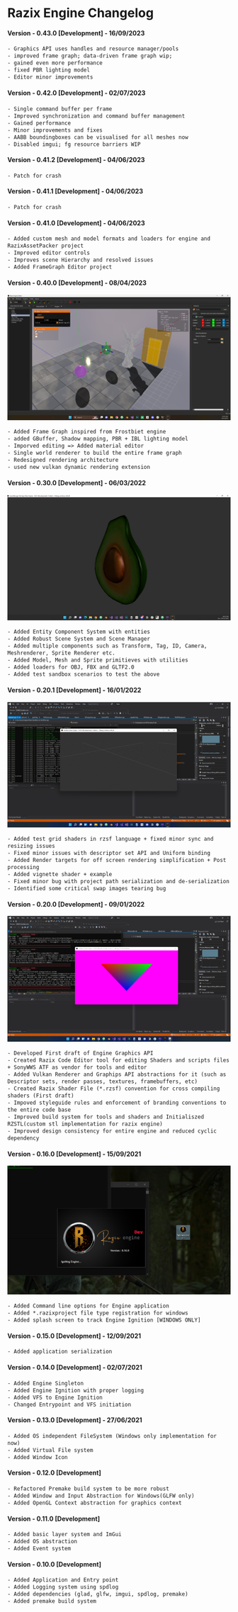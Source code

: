 # Razix Engine Changelog

#### Version - 0.43.0 [Development] - 16/09/2023
    - Graphics API uses handles and resource manager/pools
    - improved frame graph; data-driven frame graph wip;
    - gained even more performance
    - fixed PBR lighting model
    - Editor minor improvements

#### Version - 0.42.0 [Development] - 02/07/2023
    - Single command buffer per frame
    - Improved synchronization and command buffer management 
    - Gained performance
    - Minor improvements and fixes
    - AABB boundingboxes can be visualised for all meshes now
    - Disabled imgui; fg resource barriers WIP

#### Version - 0.41.2 [Development] - 04/06/2023    
    - Patch for crash
#### Version - 0.41.1 [Development] - 04/06/2023
    - Patch for crash

#### Version - 0.41.0 [Development] - 04/06/2023
    
    - Added custom mesh and model formats and loaders for engine and RazixAssetPacker project
    - Improved editor controls
    - Improves scene Hierarchy and resolved issues
    - Added FrameGraph Editor project

#### Version - 0.40.0 [Development] - 08/04/2023
![](./Branding/DemoImages/ReleaseNotes/Razix_Engine_PBR_Lighting_Demo_3.png)
    
    - Added Frame Graph inspired from Frostbiet engine
    - added GBuffer, Shadow mapping, PBR + IBL lighting model
    - Imporved editing => Added material editor
    - Single world renderer to build the entire frame graph
    - Redesigned rendering architecture
    - used new vulkan dynamic rendering extension

#### Version - 0.30.0 [Development] - 06/03/2022
![](../Branding/DemoImages/ReleaseNotes/RazixV0.3.0.Dev.SceneTest.png)

    - Added Entity Component System with entities
    - Added Robust Scene System and Scene Manager
    - Added multiple components such as Transform, Tag, ID, Camera, Meshrenderer, Sprite Renderer etc.
    - Added Model, Mesh and Sprite primitieves with utilities
    - Added loaders for OBJ, FBX and GLTF2.0
    - Added test sandbox scenarios to test the above


#### Version - 0.20.1 [Development] - 16/01/2022
![](../Branding/DemoImages/ReleaseNotes/RazixV0.2.0.Dev.GridTest.png)

    - Added test grid shaders in rzsf language + fixed minor sync and resizing issues
    - Fixed minor issues with descriptor set API and Uniform binding
    - Added Render targets for off screen rendering simplification + Post processing
    - Added vignette shader + example
    - Fixed minor bug with project path serialization and de-serialization
    - Identified some critical swap images tearing bug

#### Version - 0.20.0 [Development] - 09/01/2022
![](../Branding/DemoImages/ReleaseNotes/HelloTriangle.png)

    - Developed First draft of Engine Graphics API
    - Created Razix Code Editor tool for editing Shaders and scripts files + SonyWWS ATF as vendor for tools and editor
    - Added Vulkan Renderer and Graphips API abstractions for it (such as Descriptor sets, render passes, textures, framebuffers, etc)
    - Created Razix Shader File (*.rzsf) convention for cross compiling shaders (First draft)
    - Impoved styleguide rules and enforcement of branding conventions to the entire code base
    - Improved build system for tools and shaders and Initialiszed RZSTL(custom stl implementation for razix engine)
    - Improved design consistency for entire engine and reduced cyclic dependency

#### Version - 0.16.0 [Development] - 15/09/2021
![](../Branding/DemoImages/ReleaseNotes/splashdemo.png)

    - Added Command line options for Engine application
    - Added *.razixproject file type registration for windows
    - Added splash screen to track Engine Ignition [WINDOWS ONLY]

#### Version - 0.15.0 [Development] - 12/09/2021
    - Added application serialization

#### Version - 0.14.0 [Development] - 02/07/2021
    - Added Engine Singleton
    - Added Engine Ignition with proper logging
    - Added VFS to Engine Ignition
    - Changed Entrypoint and VFS initiation

#### Version - 0.13.0 [Development] - 27/06/2021
    - Added OS independent FileSystem (Windows only implementation for now)
    - Added Virtual File system
    - Added Window Icon

#### Version - 0.12.0 [Development]
    - Refactored Premake build system to be more robust
    - Added Window and Input Abstraction for Windows(GLFW only)
    - Added OpenGL Context abstraction for graphics context

#### Version - 0.11.0 [Development]
    - Added basic layer system and ImGui
    - Added OS abstraction
    - Added Event system

#### Version - 0.10.0 [Development]
    - Added Application and Entry point
    - Added Logging system using spdlog
    - Added dependencies (glad, glfw, imgui, spdlog, premake)
    - Added premake build system

